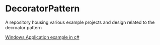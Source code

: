# DecoratorPattern
A repository housing various example projects and design related to the decroator pattern

[Windows Application example in c#](../Windows%20Pizza%20Example/readme.md)

